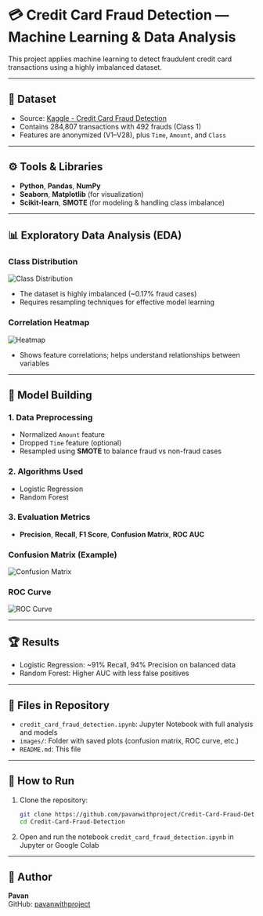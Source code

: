 
# 💳 Credit Card Fraud Detection — Machine Learning & Data Analysis

This project applies machine learning to detect fraudulent credit card transactions using a highly imbalanced dataset.

---

## 📂 Dataset
- Source: [Kaggle - Credit Card Fraud Detection](https://www.kaggle.com/datasets/mlg-ulb/creditcardfraud)
- Contains 284,807 transactions with 492 frauds (Class 1)
- Features are anonymized (V1–V28), plus `Time`, `Amount`, and `Class`

---

## ⚙️ Tools & Libraries
- **Python**, **Pandas**, **NumPy**
- **Seaborn**, **Matplotlib** (for visualization)
- **Scikit-learn**, **SMOTE** (for modeling & handling class imbalance)

---

## 📊 Exploratory Data Analysis (EDA)

### Class Distribution
![Class Distribution](images/class_distribution.png)

- The dataset is highly imbalanced (~0.17% fraud cases)
- Requires resampling techniques for effective model learning

### Correlation Heatmap
![Heatmap](images/heatmap.png)

- Shows feature correlations; helps understand relationships between variables

---

## 🧪 Model Building

### 1. Data Preprocessing
- Normalized `Amount` feature
- Dropped `Time` feature (optional)
- Resampled using **SMOTE** to balance fraud vs non-fraud cases

### 2. Algorithms Used
- Logistic Regression
- Random Forest

### 3. Evaluation Metrics
- **Precision**, **Recall**, **F1 Score**, **Confusion Matrix**, **ROC AUC**

### Confusion Matrix (Example)
![Confusion Matrix](images/confusion_matrix.png)

### ROC Curve
![ROC Curve](images/roc_curve.png)

---

## 🏆 Results
- Logistic Regression: ~91% Recall, 94% Precision on balanced data
- Random Forest: Higher AUC with less false positives

---

## 📁 Files in Repository
- `credit_card_fraud_detection.ipynb`: Jupyter Notebook with full analysis and models
- `images/`: Folder with saved plots (confusion matrix, ROC curve, etc.)
- `README.md`: This file

---

## 📌 How to Run
1. Clone the repository:
   ```bash
   git clone https://github.com/pavanwithproject/Credit-Card-Fraud-Detection.git
   cd Credit-Card-Fraud-Detection
   ```
2. Open and run the notebook `credit_card_fraud_detection.ipynb` in Jupyter or Google Colab

---

## 👤 Author
**Pavan**  
GitHub: [pavanwithproject](https://github.com/pavanwithproject)

